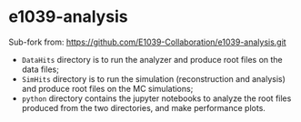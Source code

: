 # e1039-analysis

Sub-fork from: https://github.com/E1039-Collaboration/e1039-analysis.git

- `DataHits` directory is to run the analyzer and produce root files on the data files;
- `SimHits` directory is to run the simulation (reconstruction and analysis) and produce root files on the MC simulations;
- `python` directory contains the jupyter notebooks to analyze the root files produced from the two directories, and make performance plots.
